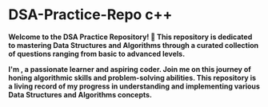 <h1>DSA-Practice-Repo c++ </h1>
 
<p><b>Welcome to the DSA Practice Repository! 🚀 This repository is dedicated to mastering Data Structures and Algorithms through a curated collection of questions ranging from basic to advanced levels.

I'm , a passionate learner and aspiring coder. Join me on this journey of honing algorithmic skills and problem-solving abilities. This repository is a living record of my progress in understanding and implementing various Data Structures and Algorithms concepts.
</p></b>
